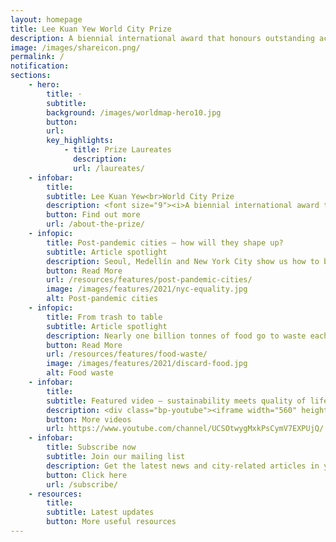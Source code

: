 ```yaml
---
layout: homepage
title: Lee Kuan Yew World City Prize
description: A biennial international award that honours outstanding achievements and contributions to the creation of liveable, vibrant and sustainable urban communities around the world
image: /images/shareicon.png/
permalink: /
notification: 
sections:
    - hero:
        title: ·
        subtitle: 
        background: /images/worldmap-hero10.jpg
        button: 
        url: 
        key_highlights:
            - title: Prize Laureates
              description: 
              url: /laureates/
    - infobar:    
        title: 
        subtitle: Lee Kuan Yew<br>World City Prize
        description: <font size="9"><i>A biennial international award that recognises outstanding cities in tackling urban challenges to bring about a holistic and sustained urban transformation.</i></font>
        button: Find out more
        url: /about-the-prize/
    - infopic:
        title: Post-pandemic cities — how will they shape up?
        subtitle: Article spotlight
        description: Seoul, Medellín and New York City show us how to build greener, fairer and more resilient economies and societies in a post-pandemic world.
        button: Read More
        url: /resources/features/post-pandemic-cities/
        image: /images/features/2021/nyc-equality.jpg
        alt: Post-pandemic cities
    - infopic:
        title: From trash to table
        subtitle: Article spotlight
        description: Nearly one billion tonnes of food go to waste each year, even as one in ten people suffer from hunger. More cities are taking a stand through various initiatives.
        button: Read More
        url: /resources/features/food-waste/
        image: /images/features/2021/discard-food.jpg
        alt: Food waste
    - infobar:    
        title: 
        subtitle: Featured video — sustainability meets quality of life
        description: <div class="bp-youtube"><iframe width="560" height="315" src="https://www.youtube.com/embed/lpvnAsDj2dA" title="YouTube video player" frameborder="0" allow="accelerometer; autoplay; clipboard-write; encrypted-media; gyroscope; picture-in-picture" allowfullscreen></iframe></div>
        button: More videos
        url: https://www.youtube.com/channel/UCSOtwygMxkPsCymV7EXPUjQ/
    - infobar:    
        title: Subscribe now
        subtitle: Join our mailing list
        description: Get the latest news and city-related articles in your inbox!
        button: Click here   
        url: /subscribe/
    - resources:
        title: 
        subtitle: Latest updates
        button: More useful resources
---
```

